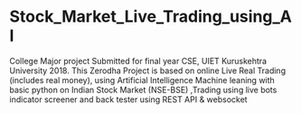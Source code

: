 # Stock_Market_Live_Trading_using_AI
College Major project Submitted for final year CSE, UIET Kuruskehtra University 2018. This Zerodha Project is based on online Live Real Trading (includes real money), using Artificial Intelligence Machine leaning with basic python on Indian Stock Market (NSE-BSE) ,Trading using live bots indicator screener and back tester using REST API &amp; websocket
